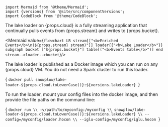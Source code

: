 ```mdx-code-block
import Mermaid from '@theme/Mermaid';
import {versions} from '@site/src/componentVersions';
import CodeBlock from '@theme/CodeBlock';
```

<p>The lake loader on {props.cloud} is a fully streaming application that continually pulls events from {props.stream} and writes to {props.bucket}.</p>

<Mermaid value={`
flowchart LR
  stream[["<b>Enriched Events</b>\n(${props.stream} stream)"]]
  loader{{"<b>Lake Loader</b>"}}
  subgraph bucket ["${props.bucket}"]
    table[("<b>Events table</b>")]
  end
  stream-->loader-->bucket
`}/>

<p>The lake loader is published as a Docker image which you can run on any {props.cloud} VM.  You do not need a Spark cluster to run this loader.</p>

<CodeBlock language="bash">{
`docker pull snowplow/lake-loader-${props.cloud.toLowerCase()}:${versions.lakeLoader}
`}</CodeBlock>

To run the loader, mount your config files into the docker image, and then provide the file paths on the command line:

<CodeBlock language="bash">{
`docker run \\
  -v/path/to/myconfig:/myconfig \\
  snowplow/lake-loader-${props.cloud.toLowerCase()}:${versions.lakeLoader} \\
  --config=/myconfig/loader.hocon \\
  --iglu-config=/myconfig/iglu.hocon
`}</CodeBlock>
